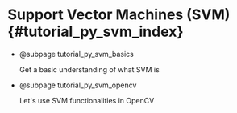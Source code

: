 Support Vector Machines (SVM) {#tutorial_py_svm_index}
=============================

-   @subpage tutorial_py_svm_basics

    Get a basic understanding of what SVM is

-   @subpage tutorial_py_svm_opencv

    Let's use SVM functionalities in OpenCV
